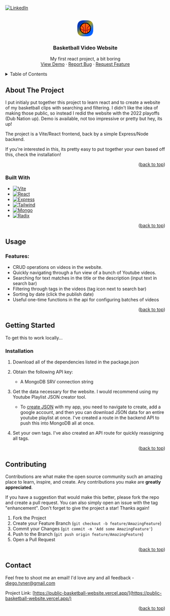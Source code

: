 <!-- Improved compatibility of back to top link: See: https://github.com/othneildrew/Best-README-Template/pull/73 -->
<a id="readme-top"></a>
<!--
*** Taken from https://github.com/othneildrew/Best-README-Template/blob/main/BLANK_README.md. Great guide!
-->


[![LinkedIn][linkedin-shield]][linkedin-url]


<!-- PROJECT LOGO -->
<br />
<div align="center">
  <a href="https://github.com/diegotyner/YT-Playlist-Website">
    <img src="reactfolder/public/assets/Ball_Favicon.png" alt="Logo" width="50" height="50">
  </a>

<h3 align="center">Basketball Video Website</h3>

  <p align="center">
    My first react project, a bit boring
    <br />
    <a href="https://public-basketball-website.vercel.app/">View Demo</a>
    ·
    <a href="https://github.com/diegotyner/YT-Playlist-Website/issues/new?labels=bug&template=bug-report---.md">Report Bug</a>
    ·
    <a href="https://github.com/diegotyner/YT-Playlist-Website/issues/new?labels=enhancement&template=feature-request---.md">Request Feature</a>
  </p>
</div>



<!-- TABLE OF CONTENTS -->
<details>
  <summary>Table of Contents</summary>
  <ol>
    <li>
      <a href="#about-the-project">About The Project</a>
      <ul>
        <li><a href="#built-with">Built With</a></li>
      </ul>
    </li>
    <li>
      <a href="#usage">Usage</a>
    </li>
    <li>
      <a href="#getting-started">Getting Started</a>
      <ul>
        <li><a href="#installation">Installation</a></li>
      </ul>
    </li>
    <li><a href="#contributing">Contributing</a></li>
    <li><a href="#contact">Contact</a></li>
  </ol>
</details>



<!-- ABOUT THE PROJECT -->
## About The Project

I put initialy put together this project to learn react and to create a website of my basketball clips with searching and filtering. I didn't like the idea of making those public, so instead I redid the website with the 2022 playoffs (Dub Nation up). Demo is available, not too impressive or pretty but hey, its up!

The project is a Vite/React frontend, back by a simple Express/Node backend.

If you're interested in this, its pretty easy to put together your own based off this, check the installation!

<p align="right">(<a href="#readme-top">back to top</a>)</p>

### Built With

* [![Vite][Vite]][Vite-url]
* [![React][React.js]][React-url]
* [![Express][Express]][Express-url]
* [![Tailwind][Tailwind-css]][Tailwind-url]
* [![Mongo][Mongo]][Mongo-url]
* [![Radix][Radixui]][Radixui-url]

<p align="right">(<a href="#readme-top">back to top</a>)</p>


<!-- USAGE EXAMPLES -->
## Usage

### Features: 

* CRUD operations on videos in the website.
* Quickly navigating through a fun view of a bunch of Youtube videos.
* Searching for text matches in the title or the description (input text in search bar)
* Filtering through tags in the videos (tag icon next to search bar)
* Sorting by date (click the publish date)
* Useful one-time functions in the api for configuring batches of videos


<p align="right">(<a href="#readme-top">back to top</a>)</p>




<!-- GETTING STARTED -->
## Getting Started

To get this to work locally...

### Installation

1. Download all of the dependencies listed in the package.json

2. Obtain the following API key:
    * A MongoDB SRV connection string

3. Get the data necessary for the website. I would recommend using my Youtube Playlist JSON creator tool. 
    * To <a href="https://public-basketball-website.vercel.app/">create JSON</a> with my app, you need to navigate to create, add a google account, and then you can download JSON data for an entire youtube playlist at once. I've created a route in the backend API to push this into MongoDB all at once. 

4. Set your own tags. I've also created an API route for quickly reassigning all tags. 

<p align="right">(<a href="#readme-top">back to top</a>)</p>


<!-- CONTRIBUTING -->
## Contributing

Contributions are what make the open source community such an amazing place to learn, inspire, and create. Any contributions you make are **greatly appreciated**.

If you have a suggestion that would make this better, please fork the repo and create a pull request. You can also simply open an issue with the tag "enhancement".
Don't forget to give the project a star! Thanks again!

1. Fork the Project
2. Create your Feature Branch (`git checkout -b feature/AmazingFeature`)
3. Commit your Changes (`git commit -m 'Add some AmazingFeature'`)
4. Push to the Branch (`git push origin feature/AmazingFeature`)
5. Open a Pull Request

<p align="right">(<a href="#readme-top">back to top</a>)</p>


<!-- CONTACT -->
## Contact

Feel free to shoot me an email! I'd love any and all feedback - diego.tyner@gmail.com

Project Link: [https://public-basketball-website.vercel.app/](https://public-basketball-website.vercel.app/)

<p align="right">(<a href="#readme-top">back to top</a>)</p>




<!-- MARKDOWN LINKS & IMAGES -->
<!-- https://www.markdownguide.org/basic-syntax/#reference-style-links -->

[linkedin-shield]: https://img.shields.io/badge/-LinkedIn-black.svg?style=for-the-badge&logo=linkedin&colorB=555
[linkedin-url]: https://linkedin.com/in/diego-tyner
[Vite]: https://img.shields.io/badge/vite-b33dfe?style=for-the-badge&logo=vite&logoColor=ffcc24
[Vite-url]: https://nextjs.org/
[React.js]: https://img.shields.io/badge/React-20232A?style=for-the-badge&logo=react&logoColor=61DAFB
[React-url]: https://reactjs.org/
[Tailwind-css]: https://img.shields.io/badge/TAILWIND%20CSS-0b2034?style=for-the-badge&logo=tailwindcss&logoColor=61DAFB
[Tailwind-url]: https://tailwindcss.com
[Mongo]: https://img.shields.io/badge/mongodb-001e2b?style=for-the-badge&logo=mongodb&logoColor=00ed64
[Mongo-url]: https://mongodb.com
[Express]: https://img.shields.io/badge/express-010409?style=for-the-badge&logo=express&logoColor=e6edf3
[Express-url]: https://expressjs.com
[Radixui]: https://img.shields.io/badge/radix%20ui-322637?style=for-the-badge&logo=radixui&logoColor=#edeef0
[Radixui-url]: https://www.radix-ui.com/
